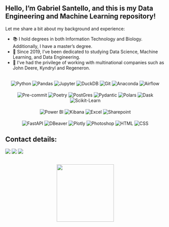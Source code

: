 ## Hello, I’m Gabriel Santello, and this is my Data Engineering and Machine Learning repository!

Let me share a bit about my background and experience:
- 📚 I hold degrees in both Information Technology and Biology. Additionally, I have a master’s degree.
- 🎒 Since 2019, I’ve been dedicated to studying Data Science, Machine Learning, and Data Engineering.
- 👷 I’ve had the privilege of working with multinational companies such as John Deere, Kyndryl and Regeneron.

<div style="display: inline_block" align="center"><br>
  <center>
    <img align="center" alt="Python" src="https://img.shields.io/badge/Python-FFD43B?style=for-the-badge&logo=python&logoColor=blue" />
    <img align="center" alt="Pandas" src="https://img.shields.io/badge/Pandas-2C2D72?style=for-the-badge&logo=pandas&logoColor=white" />
    <img align="center" alt="Jupyter" src="https://img.shields.io/badge/Jupyter-F37626.svg?&style=for-the-badge&logo=Jupyter&logoColor=white" />
    <img align="center" alt="DuckDB" src="https://img.shields.io/badge/DuckDB-FFF000.svg?style=for-the-badge&logo=DuckDB&logoColor=black" />
    <img align="center" alt="Git" src="https://img.shields.io/badge/Git-F05032.svg?style=for-the-badge&logo=Git&logoColor=white" />
    <img align="center" alt="Anaconda" src="https://img.shields.io/badge/Anaconda-44A833.svg?style=for-the-badge&logo=Anaconda&logoColor=white" />
    <img align="center" alt="Airflow" src="https://img.shields.io/badge/Apache%20Airflow-017CEE.svg?style=for-the-badge&logo=Apache-Airflow&logoColor=white" />
  </center>
</div>

<div style="display: inline_block" align="center"><br>
  <center>
    <img align="center" alt="Pre-commit" src="https://img.shields.io/badge/pre--commit-%23FAB040.svg?&style=for-the-badge&logo=pre-commit&logoColor=black" />
    <img align="center" alt="Poetry" src="https://img.shields.io/badge/Poetry-60A5FA.svg?style=for-the-badge&logo=Poetry&logoColor=white" />
    <img align="center" alt="PostGres" src="https://img.shields.io/badge/PostgreSQL-316192?style=for-the-badge&logo=postgresql&logoColor=white" />
    <img align="center" alt="Pydantic" src="https://img.shields.io/badge/Pydantic-E92063.svg?style=for-the-badge&logo=Pydantic&logoColor=white" />
    <img align="center" alt="Polars" src="https://img.shields.io/badge/Polars-CD792C.svg?style=for-the-badge&logo=Polars&logoColor=white" />
    <img align="center" alt="Dask" src="https://img.shields.io/badge/Dask-FC6E6B.svg?style=for-the-badge&logo=Dask&logoColor=white" />
    <img align="center" alt="Scikit-Learn" src="https://img.shields.io/badge/scikitlearn-F7931E.svg?style=for-the-badge&logo=scikit-learn&logoColor=white" />
  </center>
</div>

<div style="display: inline_block" align="center"><br>
  <center>
    <img align="center" alt="Power BI" src="https://img.shields.io/badge/Power%20BI-F2C811.svg?style=for-the-badge&logo=Power-BI&logoColor=black" />
    <img align="center" alt="Kibana" src="https://img.shields.io/badge/Kibana-005571.svg?style=for-the-badge&logo=Kibana&logoColor=white" />
    <img align="center" alt="Excel" src="https://img.shields.io/badge/Microsoft%20Excel-217346.svg?style=for-the-badge&logo=Microsoft-Excel&logoColor=white" />
    <img align="center" alt="Sharepoint" src="https://img.shields.io/badge/Microsoft%20SharePoint-0078D4.svg?style=for-the-badge&logo=Microsoft-SharePoint&logoColor=white" />
  </center>
</div>

<div style="display: inline_block" align="center"><br>
  <center>
    <img align="center" alt="FastAPI" src="https://img.shields.io/badge/FastAPI-009688.svg?style=for-the-badge&logo=FastAPI&logoColor=white" />
    <img align="center" alt="DBeaver" src="https://img.shields.io/badge/DBeaver-382923.svg?style=for-the-badge&logo=DBeaver&logoColor=white" />
    <img align="center" alt="Plotly" src="https://img.shields.io/badge/Plotly-3F4F75.svg?style=for-the-badge&logo=Plotly&logoColor=white" />
    <img align="center" alt="Photoshop" src="https://img.shields.io/badge/Adobe%20Photoshop-31A8FF.svg?style=for-the-badge&logo=Adobe-Photoshop&logoColor=white" />
    <img align="center" alt="HTML" src="https://img.shields.io/badge/HTML5-E34F26?style=for-the-badge&logo=html5&logoColor=white" />
    <img align="center" alt="CSS" src="https://img.shields.io/badge/CSS3-1572B6?style=for-the-badge&logo=css3&logoColor=white" />
  </center>
</div>

  ## Contact details:
 
<div align="left"> 
  <a href="https://www.kaggle.com/gabrielsantello" target="_blank"><img src="https://img.shields.io/badge/Kaggle-20BEFF.svg?style=for-the-badge&logo=Kaggle&logoColor=white" target="_blank"></a>
  <a href = "mailto:gvsantello@gmail.com"><img src="https://img.shields.io/badge/gmail-%23EA4335.svg?&style=for-the-badge&logo=gmail&logoColor=white" target="_blank"></a>
  <a href="https://www.linkedin.com/in/gabrielsantello" target="_blank"><img src="https://img.shields.io/badge/linkedin-%230A66C2.svg?&style=for-the-badge&logo=linkedin&logoColor=white" target="_blank"></a>
</div>
  
  ##
 
<div align="center">
  <a href="https://github.com/gabrielsantello">
  <img height="180em" src="https://github-readme-stats.vercel.app/api/top-langs/?username=gabrielsantello&layout=compact&langs_count=7&theme=dark"/>
</div>
<!---
Emojis - https://gist.github.com/rxaviers/7360908
Icons - https://devicon.dev/
Microsoft Icons - https://github.com/microsoft/PowerBI-Icons
Badges - https://dev.to/envoy_/150-badges-for-github-pnk
Badges 2 - https://github.com/alexandresanlim/Badges4-README.md-Profile
Badges 3 - https://github.com/danmadeira/simple-icon-badges
Badges 4 - https://github.com/Ileriayo/markdown-badges
Badges 5 - https://home.aveek.io/GitHub-Profile-Badges/
Raw SVG Badges - https://simpleicons.org/
Kaggle Badge - https://github.com/subinium/kaggle-badge
Stats - https://github.com/anuraghazra/github-readme-stats
--->
